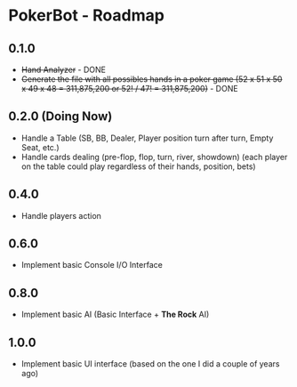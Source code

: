 PokerBot - Roadmap
=================

## 0.1.0

* ~~Hand Analyzer~~ - DONE
* ~~Generate the file with all possibles hands in a poker game (52 x 51 x 50 x 49 x 48 = 311,875,200 or 52! / 47! = 311,875,200)~~ - DONE

## 0.2.0 (Doing Now)

* Handle a Table (SB, BB, Dealer, Player position turn after turn, Empty Seat, etc.)
* Handle cards dealing (pre-flop, flop, turn, river, showdown) (each player on the table could play regardless of their hands, position, bets)

## 0.4.0

* Handle players action

## 0.6.0

* Implement basic Console I/O Interface

## 0.8.0

* Implement basic AI (Basic Interface + **The Rock** AI) 

## 1.0.0

* Implement basic UI interface (based on the one I did a couple of years ago)